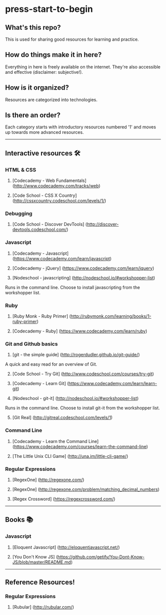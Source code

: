 # press-start-to-begin

## What's this repo?

This is used for sharing good resources for learning and practice.

## How do things make it in here?

Everything in here is freely available on the internet. They're also accessible
and effective (disclaimer: subjective!).

## How is it organized?

Resources are categorized into technologies.

## Is there an order?

Each category starts with introductory resources numbered '1' and moves up towards more advanced resources.

***

## Interactive resources 🛠

### HTML & CSS

1. [Codecademy - Web Fundamentals] (http://www.codecademy.com/tracks/web)

2. [Code School - CSS X Country] (http://cssxcountry.codeschool.com/levels/1/)

### Debugging

1. [Code School - Discover DevTools] (http://discover-devtools.codeschool.com/)

### Javascript

1. [Codecademy - Javascript] (https://www.codecademy.com/learn/javascript)

2. [Codecademy - jQuery] (https://www.codecademy.com/learn/jquery)

3. [Nodeschool - javascripting] (http://nodeschool.io/#workshopper-list)

Runs in the command line. Choose to install javascripting from the workshopper list.

### Ruby

1. [Ruby Monk - Ruby Primer] (http://rubymonk.com/learning/books/1-ruby-primer)

2. [Codecademy - Ruby] (https://www.codecademy.com/learn/ruby)

### Git and Github basics

1. [git - the simple guide] (http://rogerdudler.github.io/git-guide/)

A quick and easy read for an overview of Git.

2. [Code School - Try Git] (http://www.codeschool.com/courses/try-git)

3. [Codecademy - Learn Git] (https://www.codecademy.com/learn/learn-git)

4. [Nodeschool - git-it] (http://nodeschool.io/#workshopper-list)

Runs in the command line. Choose to install git-it from the workshopper list.

5. [Git Real] (http://gitreal.codeschool.com/levels/1)

### Command Line

1. [Codecademy - Learn the Command Line] (https://www.codecademy.com/courses/learn-the-command-line)

2. [The Little Unix CLI Game] (http://una.im/little-cli-game/)

### Regular Expressions

1. [RegexOne] (http://regexone.com/)

2. [RegexOne] (http://regexone.com/problem/matching_decimal_numbers)

3. [Regex Crossword] (https://regexcrossword.com/)

***

## Books 📚

### Javascript

1. [Eloquent Javascript] (http://eloquentjavascript.net/)

2. [You Don't Know JS] (https://github.com/getify/You-Dont-Know-JS/blob/master/README.md)

***

## Reference Resources!

### Regular Expressions

1. [Rubular] (http://rubular.com/)
